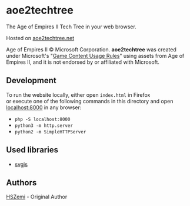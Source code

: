 # aoe2techtree
The Age of Empires II Tech Tree in your web browser.

Hosted on [aoe2techtree.net](https://aoe2techtree.net)

Age of Empires II © Microsoft Corporation.
**aoe2techtree** was created under Microsoft's "[Game Content Usage Rules](https://www.xbox.com/en-us/developers/rules)" using assets from Age of Empires II,
and it is not endorsed by or affiliated with Microsoft.

## Development

To run the website locally, either open `index.html` in Firefox  
or execute one of the following commands in this directory and 
open [localhost:8000](http://localhost:8000) in any browser:

 - `php -S localhost:8000`
 - `python3 -m http.server`
 - `python2 -m SimpleHTTPServer`

## Used libraries

 - [svgjs](https://svgjs.dev/)

## Authors

[HSZemi](https://github.com/hszemi) - Original Author
